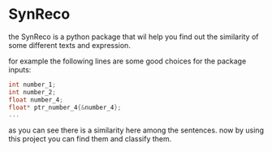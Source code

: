 # SynReco

the SynReco is a python package that wil help you find out the 
similarity of some different texts and expression.

for example the following lines are some good choices for 
the package inputs:

``` c++
int number_1;
int number_2;
float number_4;
float* ptr_number_4{&number_4};
...
```

as you can see there is a similarity here among the sentences.
now by using this project you can find them and classify them.